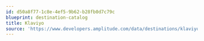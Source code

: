 ```yaml
---
id: d50a8f77-1c8e-4ef5-9b62-b28fb0d7c79c
blueprint: destination-catalog
title: Klaviyo
source: 'https://www.developers.amplitude.com/data/destinations/klaviyo'
---
```

